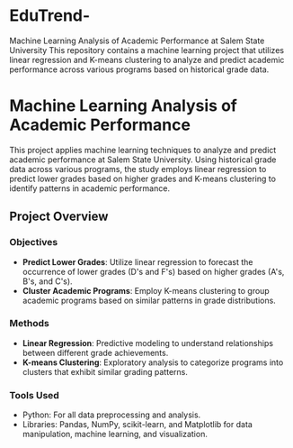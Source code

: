 # EduTrend-
Machine Learning Analysis of Academic Performance at Salem State University This repository contains a machine learning project that utilizes linear regression and K-means clustering to analyze and predict academic performance across various programs based on historical grade data.

# Machine Learning Analysis of Academic Performance

This project applies machine learning techniques to analyze and predict academic performance at Salem State University. Using historical grade data across various programs, the study employs linear regression to predict lower grades based on higher grades and K-means clustering to identify patterns in academic performance.

## Project Overview

### Objectives

- **Predict Lower Grades**: Utilize linear regression to forecast the occurrence of lower grades (D's and F's) based on higher grades (A's, B's, and C's).
- **Cluster Academic Programs**: Employ K-means clustering to group academic programs based on similar patterns in grade distributions.

### Methods

- **Linear Regression**: Predictive modeling to understand relationships between different grade achievements.
- **K-means Clustering**: Exploratory analysis to categorize programs into clusters that exhibit similar grading patterns.

### Tools Used

- Python: For all data preprocessing and analysis.
- Libraries: Pandas, NumPy, scikit-learn, and Matplotlib for data manipulation, machine learning, and visualization.
